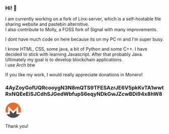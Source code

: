 ### Hi! 👋


I am currently working on a fork of Linx-server, which is a self-hostable file sharing website and pastebin alternitive.  
I also contribute to Molly, a FOSS fork of Signal with many improvements.  

I dont have much code on here because its on my PC rn and I'm super busy.  

I know HTML, CSS, some java, a bit of Python and some C++. I have decided to stick with learning Javascript. After that probably Java.
Ultimately my goal is to develop blockchain applications.  
i use Arch btw

If you like my work, I would really appreciate donations in Monero!
<h3>4AyZoyGofUQRcooygN3N8mQTS9TFESAzrJE6V5pkKvTA1wwtRxNQEeEiSJCdhSJGedWbfupS6eqyNDkGwJZcwBDi94x8hW8</h3><img src="https://github.com/Seb3thehacker/seb3thehacker/blob/main/monero.png" width="50" height="50">

Thank you!
